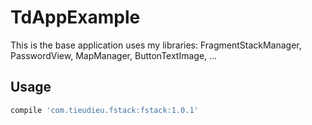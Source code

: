 # TdAppExample
This is the base application uses my libraries: FragmentStackManager, PasswordView, MapManager, ButtonTextImage, ...

## Usage

```bash
compile 'com.tieudieu.fstack:fstack:1.0.1'
```
